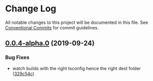 # Change Log

All notable changes to this project will be documented in this file.
See [Conventional Commits](https://conventionalcommits.org) for commit guidelines.

## [0.0.4-alpha.0](https://github.com/platyplus/platyplus/compare/@platyplus/vuex-apollo-offline@0.0.3-alpha.0...@platyplus/vuex-apollo-offline@0.0.4-alpha.0) (2019-09-24)


### Bug Fixes

* watch builds with the right tsconfig hence the right dest folder ([329c54c](https://github.com/platyplus/platyplus/commit/329c54c))

